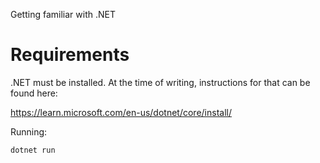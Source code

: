 Getting familiar with .NET

# Requirements

.NET must be installed. At the time of writing, instructions for that can be found here:

https://learn.microsoft.com/en-us/dotnet/core/install/

Running:

```
dotnet run
```
